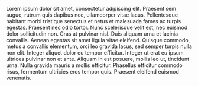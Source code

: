 Lorem ipsum dolor sit amet, consectetur adipiscing elit. Praesent sem augue, rutrum quis dapibus nec, ullamcorper vitae lacus. 
Pellentesque habitant morbi tristique senectus et netus et malesuada fames ac turpis egestas. Praesent nec odio tortor. 
Nunc scelerisque velit est, nec euismod dolor sollicitudin non. Cras at pulvinar nisl. Duis aliquam urna et lacinia convallis. 
Aenean egestas sit amet ligula vitae eleifend. Quisque commodo, metus a convallis elementum, orci leo gravida lacus, sed semper 
turpis nulla non elit. Integer aliquet dolor eu tempor efficitur. Integer ut erat eu ipsum ultrices pulvinar non et ante. 
Aliquam in est posuere, mollis leo ut, tincidunt urna. Nulla gravida mauris a mollis efficitur. Phasellus efficitur commodo risus, 
fermentum ultricies eros tempor quis. Praesent eleifend euismod venenatis.
